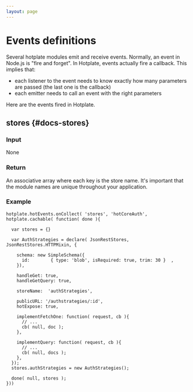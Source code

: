 ```yaml
---
layout: page
---
```


# Events definitions

Several hotplate modules emit and receive events. Normally, an event in Node.js is "fire and forget". In Hotplate, events actually fire a callback. This implies that:

* each listener to the event needs to know exactly how many parameters are passed (the last one is the callback)
* each emitter needs to call an event with the right parameters

Here are the events fired in Hotplate.

## stores {#docs-stores}

### Input

None

### Return

An associative array where each key is the store name. It's important that the module names are unique throughout your application.

### Example

    hotplate.hotEvents.onCollect( 'stores', 'hotCoreAuth', hotplate.cachable( function( done ){

      var stores = {}

      var AuthStrategies = declare( JsonRestStores, JsonRestStores.HTTPMixin, {

        schema: new SimpleSchema({
          id:        { type: 'blob', isRequired: true, trim: 30 }  ,
        }),

        handleGet: true,
        handleGetQuery: true,

        storeName:  'authStrategies',

        publicURL: '/authstrategies/:id',
        hotExpose: true,

        implementFetchOne: function( request, cb ){
          // ...
          cb( null, doc );
        },

        implementQuery: function( request, cb ){
          // ...
          cb( null, docs );
        },
      });
      stores.authStrategies = new AuthStrategies();

      done( null, stores );
    }))

